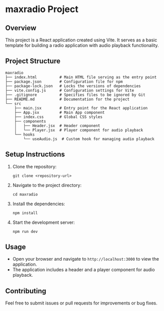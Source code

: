# maxradio Project

## Overview
This project is a React application created using Vite. It serves as a basic template for building a radio application with audio playback functionality.

## Project Structure
```
maxradio
├── index.html          # Main HTML file serving as the entry point
├── package.json        # Configuration file for npm
├── package-lock.json   # Locks the versions of dependencies
├── vite.config.js      # Configuration settings for Vite
├── .gitignore          # Specifies files to be ignored by Git
├── README.md           # Documentation for the project
└── src
    ├── main.jsx        # Entry point for the React application
    ├── App.jsx         # Main App component
    ├── index.css       # Global CSS styles
    ├── components
    │   ├── Header.jsx  # Header component
    │   └── Player.jsx  # Player component for audio playback
    └── hooks
        └── useAudio.js  # Custom hook for managing audio playback
```

## Setup Instructions
1. Clone the repository:
   ```
   git clone <repository-url>
   ```
2. Navigate to the project directory:
   ```
   cd maxradio
   ```
3. Install the dependencies:
   ```
   npm install
   ```
4. Start the development server:
   ```
   npm run dev
   ```

## Usage
- Open your browser and navigate to `http://localhost:3000` to view the application.
- The application includes a header and a player component for audio playback.

## Contributing
Feel free to submit issues or pull requests for improvements or bug fixes.
